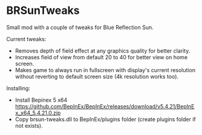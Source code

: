 # BRSunTweaks

Small mod with a couple of tweaks for Blue Reflection Sun.

Current tweaks:
- Removes depth of field effect at any graphics quality for better clarity.
- Increases field of view from default 20 to 40 for better view on home screen.
- Makes game to always run in fullscreen with display's current resolution without reverting to default screen size (4k resolution works too).

Installing:
- Install Bepinex 5 x64 https://github.com/BepInEx/BepInEx/releases/download/v5.4.21/BepInEx_x64_5.4.21.0.zip
- Copy brsun-tweaks.dll to BepInEx/plugins folder (create plugins folder if not exists).
